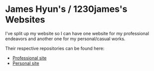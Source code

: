 # James Hyun's / 1230james's Websites

I've split up my website so I can have one website for my professional endeavors and another one for my personal/casual works.

Their respective repositories can be found here:

* [Professional site](https://github.com/1230james/professionalsite)
* [Personal site](https://github.com/1230james/personalsite)
